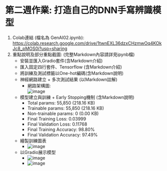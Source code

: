 # 第二週作業: 打造自己的DNN手寫辨識模型
1. Colab連結 (檔名為 GenAI02.ipynb): https://colab.research.google.com/drive/1twnEXL36dzxCHzmwOq4KOkJc8_pMOS0i?usp=sharing
2. 重點說明及部分重點截圖: (完整Markdown內容請詳見ipynb檔)
   - 安裝並匯入Gradio套件(含Markdown介紹)
   - 匯入固定四行套件、Tensorflow (含Markdown介紹)
   - 將訓練及測試標籤以One-hot編碼(含Markdown說明)
   - 神經網路建立 + 多次測試結果 (以Markdown註解)
     - 網路架構圖: <br>
     ![image](https://github.com/user-attachments/assets/23dd0532-7e35-463d-a5dc-a2dd7ecb5afd)
   - 模型建立與訓練 + Early Stopping機制 (含Markdown說明)
     - Total params: 55,850 (218.16 KB)
     - Trainable params: 55,850 (218.16 KB)
     - Non-trainable params: 0 (0.00 KB)
     - Final Training Loss: 0.03999
     - Final Validation Loss: 0.11768
     - Final Training Accuracy: 98.80%
     - Final Validation Accuracy: 97.49%
   - 繪製訓練圖表
     - ![image](https://github.com/user-attachments/assets/e282ffa0-820d-41ae-9e79-9b2ebb11dc1f)
   - 以Gradio展示模型 <br>
     - ![image](https://github.com/user-attachments/assets/7ee2ba47-bda4-405e-8e39-4886d379cef9) <br>
     - ![image](https://github.com/user-attachments/assets/be1f981f-7343-40b3-89ab-e9942d0b5867)

